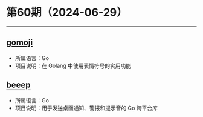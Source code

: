 # 第60期（2024-06-29）

---
## [gomoji](https://github.com/forPelevin/gomoji)
- 所属语言：Go
- 项目说明：在 Golang 中使用表情符号的实用功能

## [beeep](https://github.com/gen2brain/beeep)
- 所属语言：Go
- 项目说明：用于发送桌面通知、警报和提示音的 Go 跨平台库

